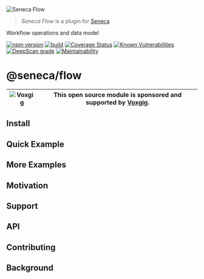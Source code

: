 ![Seneca Flow](http://senecajs.org/files/assets/seneca-logo.png)

> _Seneca Flow_ is a plugin for [Seneca](http://senecajs.org)

Workflow operations and data model

[![npm version](https://img.shields.io/npm/v/@seneca/flow.svg)](https://npmjs.com/package/@seneca/flow)
[![build](https://github.com/senecajs/seneca-flow/actions/workflows/build.yml/badge.svg)](https://github.com/senecajs/seneca-flow/actions/workflows/build.yml)
[![Coverage Status](https://coveralls.io/repos/github/senecajs/seneca-flow/badge.svg?branch=main)](https://coveralls.io/github/senecajs/seneca-flow?branch=main)
[![Known Vulnerabilities](https://snyk.io/test/github/senecajs/seneca-flow/badge.svg)](https://snyk.io/test/github/fastify/fastify)
[![DeepScan grade](https://deepscan.io/api/teams/5016/projects/19453/branches/505563/badge/grade.svg)](https://deepscan.io/dashboard#view=project&tid=5016&pid=19453&bid=505563)
[![Maintainability](https://api.codeclimate.com/v1/badges/9d54b38a991fe7b92a43/maintainability)](https://codeclimate.com/github/senecajs/seneca-flow/maintainability)

# @seneca/flow

| ![Voxgig](https://www.voxgig.com/res/img/vgt01r.png) | This open source module is sponsored and supported by [Voxgig](https://www.voxgig.com). |
| ---------------------------------------------------- | --------------------------------------------------------------------------------------- |

## Install

## Quick Example

## More Examples

## Motivation

## Support

## API

## Contributing

## Background
